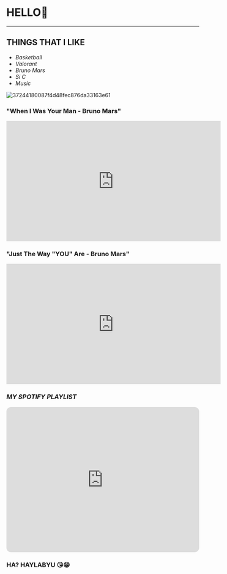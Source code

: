 # HELLO🌹
---
## **THINGS THAT I LIKE**

- *Basketball*
- *Valorant*
- *Bruno Mars*
- *Si C*
- *Music*


![37244180087f4d48fec876da33163e61](https://user-images.githubusercontent.com/118234187/203185369-51c27be8-8afd-44b6-9baa-92aeeed66712.jpg)

### "When I Was Your Man - Bruno Mars"


<iframe width="560" height="315" src="https://www.youtube.com/embed/ekzHIouo8Q4" title="YouTube video player" frameborder="0" allow="accelerometer; autoplay; clipboard-write; encrypted-media; gyroscope; picture-in-picture" allowfullscreen></iframe>

### "Just The Way "YOU" Are - Bruno Mars"


<iframe width="560" height="315" src="https://www.youtube.com/embed/LjhCEhWiKXk" title="YouTube video player" frameborder="0" allow="accelerometer; autoplay; clipboard-write; encrypted-media; gyroscope; picture-in-picture" allowfullscreen></iframe>



### *MY SPOTIFY PLAYLIST*

<iframe style="border-radius:12px" src="https://open.spotify.com/embed/playlist/6vhcDb6hPyRRTcU9BORJJB?utm_source=generator" width="100%" height="380" frameBorder="0" allowfullscreen="" allow="autoplay; clipboard-write; encrypted-media; fullscreen; picture-in-picture" loading="lazy"></iframe>






### HA? HAYLABYU 😘😁
